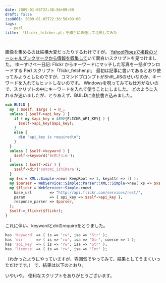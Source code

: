 ```yaml
---
date: 2009-01-05T22:38:56+09:00
draft: false
iso8601: 2009-01-05T22:38:56+09:00
tags:
  - perl
title: 「flickr_fetcher.pl」を勝手に改造して活用してみた

---
```


画像を集めるのは結構大変だったりするわけですが。
[Yahoo!Pipesで複数のソーシャルブックマークから情報を収集して](/2009/01/03/232820)いて面白いスクリプトを見つけました。
ゆーすけべー日記: Flickr からキーワードにマッチした写真を一括ダウンロードする Perl スクリプト「flickr_fetcher.pl」
最初は記事に書いてあるとおり使ってみようとしたのですが、コマンドプロンプトがShift_JISのせいなのか、キーワードを入れてもヒットしないのです。
Windowsを呪ってみても仕方がないので、スクリプトの中にキーワードを入れて使うことにしました。
どのように入れるか迷いましたが、とりあえず、BUILDに直接書き込みました。

```perl
sub BUILD {
  my ( $self, $args ) = @_;
  unless ( $self->api_key ) {
    if ( my $api_key = $ENV{FLICKR_API_KEY} ) {
      $self->api_key($api_key);
    }
    else {
      die "api_key is required\n";
    }
  }
  unless ( $self->keyword ) {
    $self->keyword('石原さとみ');
  }
  unless ( $self->dir ) {
    $self->dir('satomi_ishihara');
  }
  my $xs = XML::Simple->new( KeepRoot => 1, keyattr => [] );
  my $parser = WebService::Simple::Parser::XML::Simple->new( xs => $xs );
  my $flickr = WebService::Simple->new(
    base_url        => "http://api.flickr.com/services/rest/",
    param           => { api_key => $self->api_key },
    response_parser => $parser,
  );
  $self->_flickr($flickr);
}
```

これに伴い、keywordとdirのrequireをとりました。

```perl
has 'keyword' => ( is => 'rw', isa => 'Str' );
has 'dir'     => ( is => 'rw', isa => 'Dir', coerce => 1 );
has 'api_key' => ( is => 'rw', isa => 'Str' );
has 'license' => ( is => 'rw', isa => 'Int' );
```

（わかったようにやっていますが、雰囲気でやってみて、結果としてうまくいっただけです。）
で、結果は以下のとおり。

いやいや。
便利なスクリプトをありがとうございます。
